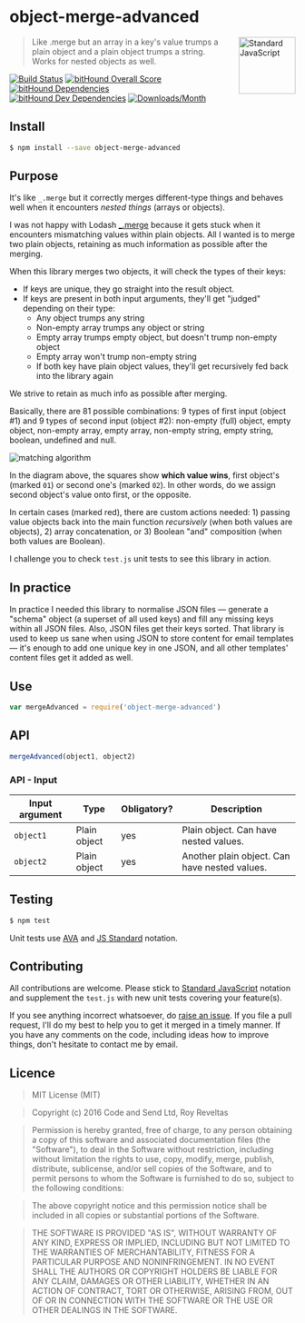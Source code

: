 # object-merge-advanced

<a href="https://github.com/feross/standard" style="float: right; padding: 0 0 20px 20px;"><img src="https://cdn.rawgit.com/feross/standard/master/sticker.svg" alt="Standard JavaScript" width="100" align="right"></a>

> Like .merge but an array in a key's value trumps a plain object and a plain object trumps a string. Works for nested objects as well.

[![Build Status][travis-img]][travis-url]
[![bitHound Overall Score][overall-img]][overall-url]
[![bitHound Dependencies][deps-img]][deps-url]
[![bitHound Dev Dependencies][dev-img]][dev-url]
[![Downloads/Month][downloads-img]][downloads-url]

## Install

```sh
$ npm install --save object-merge-advanced
```

## Purpose

It's like `_.merge` but it correctly merges different-type things and behaves well when it encounters _nested things_ (arrays or objects).

I was not happy with Lodash [_.merge](https://lodash.com/docs/#merge) because it gets stuck when it encounters mismatching values within plain objects. All I wanted is to merge two plain objects, retaining as much information as possible after the merging.

When this library merges two objects, it will check the types of their keys:

* If keys are unique, they go straight into the result object.
* If keys are present in both input arguments, they'll get "judged" depending on their type:
  * Any object trumps any string
  * Non-empty array trumps any object or string
  * Empty array trumps empty object, but doesn't trump non-empty object
  * Empty array won't trump non-empty string
  * If both key have plain object values, they'll get recursively fed back into the library again

We strive to retain as much info as possible after merging.

Basically, there are 81 possible combinations: 9 types of first input (object #1) and 9 types of second input (object #2): non-empty (full) object, empty object, non-empty array, empty array, non-empty string, empty string, boolean, undefined and null.

![matching algorithm](https://i.imgsafe.org/72ae7739f2.png)

In the diagram above, the squares show **which value wins**, first object's (marked `01`) or second one's (marked `02`). In other words, do we assign second object's value onto first, or the opposite.

In certain cases (marked red), there are custom actions needed: 1) passing value objects back into the main function _recursively_ (when both values are objects), 2) array concatenation, or 3) Boolean "and" composition (when both values are Boolean).

I challenge you to check `test.js` unit tests to see this library in action.

## In practice

In practice I needed this library to normalise JSON files — generate a "schema" object (a superset of all used keys) and fill any missing keys within all JSON files. Also, JSON files get their keys sorted. That library is used to keep us sane when using JSON to store content for email templates — it's enough to add one unique key in one JSON, and all other templates' content files get it added as well.

## Use

```js
var mergeAdvanced = require('object-merge-advanced')
```

## API

```js
mergeAdvanced(object1, object2)
```

### API - Input

Input argument           | Type           | Obligatory? | Description
-------------------------|----------------|-------------|-------------
`object1`                | Plain object   | yes         | Plain object. Can have nested values.
`object2`                | Plain object   | yes         | Another plain object. Can have nested values.

## Testing

```bash
$ npm test
```

Unit tests use [AVA](https://github.com/avajs/ava) and [JS Standard](https://github.com/feross/standard) notation.

## Contributing

All contributions are welcome. Please stick to [Standard JavaScript](https://github.com/feross/standard) notation and supplement the `test.js` with new unit tests covering your feature(s).

If you see anything incorrect whatsoever, do [raise an issue](https://github.com/code-and-send/object-merge-advanced/issues). If you file a pull request, I'll do my best to help you to get it merged in a timely manner. If you have any comments on the code, including ideas how to improve things, don't hesitate to contact me by email.

## Licence

> MIT License (MIT)

> Copyright (c) 2016 Code and Send Ltd, Roy Reveltas

> Permission is hereby granted, free of charge, to any person obtaining a copy
of this software and associated documentation files (the "Software"), to deal
in the Software without restriction, including without limitation the rights
to use, copy, modify, merge, publish, distribute, sublicense, and/or sell
copies of the Software, and to permit persons to whom the Software is
furnished to do so, subject to the following conditions:

> The above copyright notice and this permission notice shall be included in all
copies or substantial portions of the Software.

> THE SOFTWARE IS PROVIDED "AS IS", WITHOUT WARRANTY OF ANY KIND, EXPRESS OR
IMPLIED, INCLUDING BUT NOT LIMITED TO THE WARRANTIES OF MERCHANTABILITY,
FITNESS FOR A PARTICULAR PURPOSE AND NONINFRINGEMENT. IN NO EVENT SHALL THE
AUTHORS OR COPYRIGHT HOLDERS BE LIABLE FOR ANY CLAIM, DAMAGES OR OTHER
LIABILITY, WHETHER IN AN ACTION OF CONTRACT, TORT OR OTHERWISE, ARISING FROM,
OUT OF OR IN CONNECTION WITH THE SOFTWARE OR THE USE OR OTHER DEALINGS IN THE
SOFTWARE.

[travis-img]: https://travis-ci.org/code-and-send/object-merge-advanced.svg?branch=master
[travis-url]: https://travis-ci.org/code-and-send/object-merge-advanced

[overall-img]: https://www.bithound.io/github/code-and-send/object-merge-advanced/badges/score.svg
[overall-url]: https://www.bithound.io/github/code-and-send/object-merge-advanced

[deps-img]: https://www.bithound.io/github/code-and-send/object-merge-advanced/badges/dependencies.svg
[deps-url]: https://www.bithound.io/github/code-and-send/object-merge-advanced/master/dependencies/npm

[dev-img]: https://www.bithound.io/github/code-and-send/object-merge-advanced/badges/devDependencies.svg
[dev-url]: https://www.bithound.io/github/code-and-send/object-merge-advanced/master/dependencies/npm

[downloads-img]: https://img.shields.io/npm/dm/object-merge-advanced.svg
[downloads-url]: https://www.npmjs.com/package/object-merge-advanced
